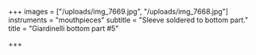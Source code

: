 +++
images = ["/uploads/img_7669.jpg", "/uploads/img_7668.jpg"]
instruments = "mouthpieces"
subtitle = "Sleeve soldered to bottom part."
title = "Giardinelli bottom part #5"

+++
